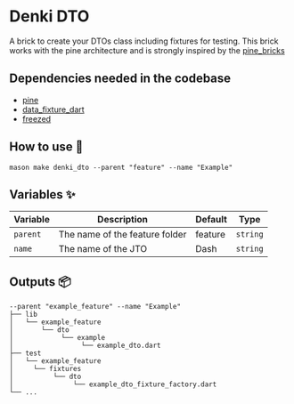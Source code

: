# Denki DTO

A brick to create your DTOs class including fixtures for testing.
This brick works with the pine architecture and is strongly inspired by the [pine_bricks](https://github.com/MyLittleSuite/pine_bricks)

## Dependencies needed in the codebase

- [pine](https://pub.dev/packages/pine)
- [data_fixture_dart](https://pub.dev/packages/data_fixture_dart)
- [freezed](https://pub.dev/packages/freezed)

## How to use 🚀

```
mason make denki_dto --parent "feature" --name "Example"
```

## Variables ✨

| Variable | Description                    | Default | Type     |
| -------- | ------------------------------ | ------- | -------- |
| `parent` | The name of the feature folder | feature | `string` |
| `name`   | The name of the JTO            | Dash    | `string` |

## Outputs 📦

```
--parent "example_feature" --name "Example"
├── lib
│   └── example_feature
│       └── dto
│            └── example
│                 └── example_dto.dart
├── test
│   └── example_feature
│     └── fixtures
│          └── dto
│               └── example_dto_fixture_factory.dart
└── ...
```
